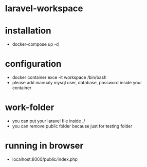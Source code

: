 # laravel-workspace

# installation
- docker-compose up -d


# configuration
- docker container exce -it workspace /bin/bash
- please add manualy mysql user, database, password inside your container

# work-folder
- you can put your laravel file inside ./
- you can remove public folder because just for testing folder

# running in browser
- localhost:8000/public/index.php

